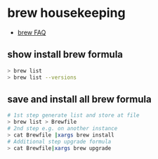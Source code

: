 # brew housekeeping

- [brew FAQ](https://docs.brew.sh/FAQ)

## show install brew formula

```bash
> brew list
> brew list --versions
```

## save and install all brew formula

```bash
# 1st step generate list and store at file
> brew list > Brewfile
# 2nd step e.g. on another instance
> cat Brewfile |xargs brew install
# Additional step upgrade formula
> cat Brewfile|xargs brew upgrade
```